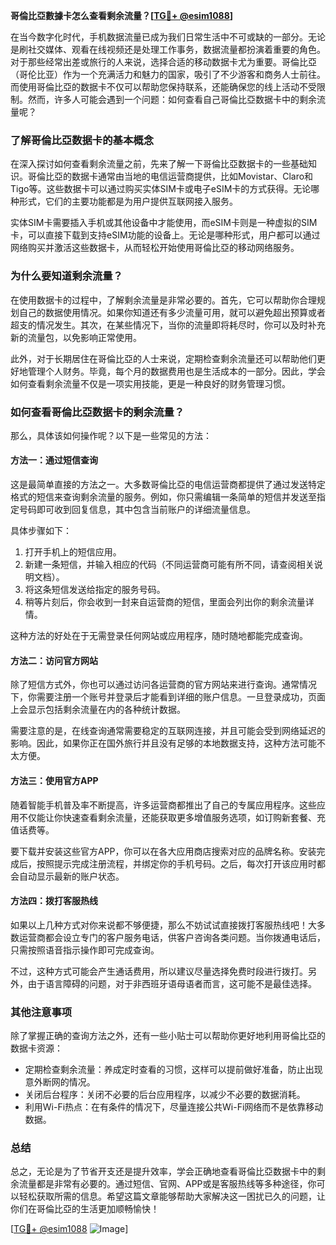 **哥倫比亞數據卡怎么查看剩余流量？[[TG💪+ @esim1088](https://t.me/s/esim1088)]**

在当今数字化时代，手机数据流量已成为我们日常生活中不可或缺的一部分。无论是刷社交媒体、观看在线视频还是处理工作事务，数据流量都扮演着重要的角色。对于那些经常出差或旅行的人来说，选择合适的移动数据卡尤为重要。哥倫比亞（哥伦比亚）作为一个充满活力和魅力的国家，吸引了不少游客和商务人士前往。而使用哥倫比亞的数据卡不仅可以帮助您保持联系，还能确保您的线上活动不受限制。然而，许多人可能会遇到一个问题：如何查看自己哥倫比亞数据卡中的剩余流量呢？

### **了解哥倫比亞数据卡的基本概念**

在深入探讨如何查看剩余流量之前，先来了解一下哥倫比亞数据卡的一些基础知识。哥倫比亞的数据卡通常由当地的电信运营商提供，比如Movistar、Claro和Tigo等。这些数据卡可以通过购买实体SIM卡或电子eSIM卡的方式获得。无论哪种形式，它们的主要功能都是为用户提供互联网接入服务。

实体SIM卡需要插入手机或其他设备中才能使用，而eSIM卡则是一种虚拟的SIM卡，可以直接下载到支持eSIM功能的设备上。无论是哪种形式，用户都可以通过网络购买并激活这些数据卡，从而轻松开始使用哥倫比亞的移动网络服务。

### **为什么要知道剩余流量？**

在使用数据卡的过程中，了解剩余流量是非常必要的。首先，它可以帮助你合理规划自己的数据使用情况。如果你知道还有多少流量可用，就可以避免超出预算或者超支的情况发生。其次，在某些情况下，当你的流量即将耗尽时，你可以及时补充新的流量包，以免影响正常使用。

此外，对于长期居住在哥倫比亞的人士来说，定期检查剩余流量还可以帮助他们更好地管理个人财务。毕竟，每个月的数据费用也是生活成本的一部分。因此，学会如何查看剩余流量不仅是一项实用技能，更是一种良好的财务管理习惯。

### **如何查看哥倫比亞数据卡的剩余流量？**

那么，具体该如何操作呢？以下是一些常见的方法：

#### **方法一：通过短信查询**
这是最简单直接的方法之一。大多数哥倫比亞的电信运营商都提供了通过发送特定格式的短信来查询剩余流量的服务。例如，你只需编辑一条简单的短信并发送至指定号码即可收到回复信息，其中包含当前账户的详细流量信息。

具体步骤如下：
1. 打开手机上的短信应用。
2. 新建一条短信，并输入相应的代码（不同运营商可能有所不同，请查阅相关说明文档）。
3. 将这条短信发送给指定的服务号码。
4. 稍等片刻后，你会收到一封来自运营商的短信，里面会列出你的剩余流量详情。

这种方法的好处在于无需登录任何网站或应用程序，随时随地都能完成查询。

#### **方法二：访问官方网站**
除了短信方式外，你也可以通过访问各运营商的官方网站来进行查询。通常情况下，你需要注册一个账号并登录后才能看到详细的账户信息。一旦登录成功，页面上会显示包括剩余流量在内的各种统计数据。

需要注意的是，在线查询通常需要稳定的互联网连接，并且可能会受到网络延迟的影响。因此，如果你正在国外旅行并且没有足够的本地数据支持，这种方法可能不太方便。

#### **方法三：使用官方APP**
随着智能手机普及率不断提高，许多运营商都推出了自己的专属应用程序。这些应用不仅能让你快速查看剩余流量，还能获取更多增值服务选项，如订购新套餐、充值话费等。

要下载并安装这些官方APP，你可以在各大应用商店搜索对应的品牌名称。安装完成后，按照提示完成注册流程，并绑定你的手机号码。之后，每次打开该应用时都会自动显示最新的账户状态。

#### **方法四：拨打客服热线**
如果以上几种方式对你来说都不够便捷，那么不妨试试直接拨打客服热线吧！大多数运营商都会设立专门的客户服务电话，供客户咨询各类问题。当你拨通电话后，只需按照语音指示操作即可完成查询。

不过，这种方式可能会产生通话费用，所以建议尽量选择免费时段进行拨打。另外，由于语言障碍的问题，对于非西班牙语母语者而言，这可能不是最佳选择。

### **其他注意事项**

除了掌握正确的查询方法之外，还有一些小贴士可以帮助你更好地利用哥倫比亞的数据卡资源：

- 定期检查剩余流量：养成定时查看的习惯，这样可以提前做好准备，防止出现意外断网的情况。
- 关闭后台程序：关闭不必要的后台应用程序，以减少不必要的数据消耗。
- 利用Wi-Fi热点：在有条件的情况下，尽量连接公共Wi-Fi网络而不是依靠移动数据。

### **总结**

总之，无论是为了节省开支还是提升效率，学会正确地查看哥倫比亞数据卡中的剩余流量都是非常有必要的。通过短信、官网、APP或是客服热线等多种途径，你可以轻松获取所需的信息。希望这篇文章能够帮助大家解决这一困扰已久的问题，让你们在哥倫比亞的生活更加顺畅愉快！

[[TG💪+ @esim1088](https://t.me/s/esim1088) ![Image](https://i.postimg.cc/4NQfJmqS/Snipaste-2025-05-13-00-14-12.png)]
